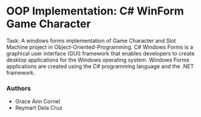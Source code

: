 # OOP Implementation: C# WinForm Game Character
Task: A windows forms implementation of Game Character and Slot Machine project in Object-Oriented-Programming. C# Windows Forms is a graphical user interface (GUI) framework that enables developers to create desktop applications for the Windows operating system. Windows Forms applications are created using the C# programming language and the .NET framework.
### Authors ###
- Grace Ann Cornel
- Reymart Dela Cruz

